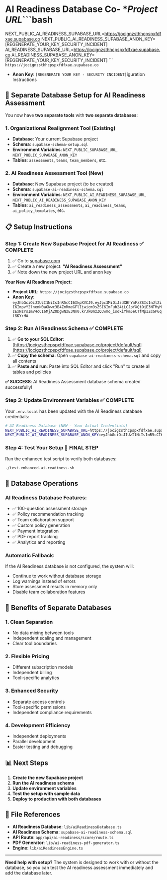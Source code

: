 # AI Readiness Database Co- **Project URL*```bash
NEXT_PUBLIC_AI_READINESS_SUPABASE_URL=https://jocignzsthhcpspxfdfxae.supabase.co
NEXT_PUBLIC_AI_READINESS_SUPABASE_ANON_KEY=[REGENERATE_YOUR_KEY_SECURITY_INCIDENT]
AI_READINESS_SUPABASE_URL=https://jocignzsthhcpspxfdfxae.supabase.co
AI_READINESS_SUPABASE_ANON_KEY=[REGENERATE_YOUR_KEY_SECURITY_INCIDENT]
``` `https://jocignzsthhcpspxfdfxae.supabase.co`
- **Anon Key**: `[REGENERATE YOUR KEY - SECURITY INCIDENT]`iguration Instructions

## 🎯 Separate Database Setup for AI Readiness Assessment

You now have **two separate tools** with **two separate databases**:

### 1. **Organizational Realignment Tool** (Existing)
- **Database**: Your current Supabase project
- **Schema**: `supabase-schema-setup.sql`
- **Environment Variables**: `NEXT_PUBLIC_SUPABASE_URL`, `NEXT_PUBLIC_SUPABASE_ANON_KEY`
- **Tables**: `assessments`, `teams`, `team_members`, etc.

### 2. **AI Readiness Assessment Tool** (New)
- **Database**: New Supabase project (to be created)
- **Schema**: `supabase-ai-readiness-schema.sql`
- **Environment Variables**: `NEXT_PUBLIC_AI_READINESS_SUPABASE_URL`, `NEXT_PUBLIC_AI_READINESS_SUPABASE_ANON_KEY`
- **Tables**: `ai_readiness_assessments`, `ai_readiness_teams`, `ai_policy_templates`, etc.

## 📋 Setup Instructions

### Step 1: Create New Supabase Project for AI Readiness ✅ COMPLETE
1. ✅ Go to [supabase.com](https://supabase.com)
2. ✅ Create a new project: **"AI Readiness Assessment"**
3. ✅ Note down the new project URL and anon key

**Your New AI Readiness Project:**
- **Project URL**: `https://jocigzsthcpspxfdfxae.supabase.co`
- **Anon Key**: `eyJhbGciOiJIUzI1NiIsInR5cCI6IkpXVCJ9.eyJpc3MiOiJzdXBhYmFzZSIsInJlZiI6ImpvY2lnenN0aGNwc3B4ZmRmeGFlIiwicm9sZSI6ImFub24iLCJpYXQiOjE3NTMyMzExNzYsImV4cCI6MjA2ODgwNzE3Nn0.krJk0mzZQ3wmo_isokiYkm5eCTfMpIZcGP6qfSKYrHA`

### Step 2: Run AI Readiness Schema ✅ COMPLETE
1. ✅ **Go to your SQL Editor**: [https://jocigzsthcpspxfdfxae.supabase.co/project/default/sql](https://jocigzsthcpspxfdfxae.supabase.co/project/default/sql)
2. ✅ **Copy the schema**: Open `supabase-ai-readiness-schema.sql` and copy all contents
3. ✅ **Paste and run**: Paste into SQL Editor and click "Run" to create all tables and policies

**✅ SUCCESS**: AI Readiness Assessment database schema created successfully!

### Step 3: Update Environment Variables ✅ COMPLETE
Your `.env.local` has been updated with the AI Readiness database credentials:

```bash
# AI Readiness Database (NEW - Your Actual Credentials)
NEXT_PUBLIC_AI_READINESS_SUPABASE_URL=https://jocigzsthcpspxfdfxae.supabase.co
NEXT_PUBLIC_AI_READINESS_SUPABASE_ANON_KEY=eyJhbGciOiJIUzI1NiIsInR5cCI6IkpXVCJ9.eyJpc3MiOiJzdXBhYmFzZSIsInJlZiI6ImpvY2lnenN0aGNwc3B4ZmRmeGFlIiwicm9sZSI6ImFub24iLCJpYXQiOjE3NTMyMzExNzYsImV4cCI6MjA2ODgwNzE3Nn0.krJk0mzZQ3wmo_isokiYkm5eCTfMpIZcGP6qfSKYrHA
```

### Step 4: Test Your Setup 🎯 FINAL STEP
Run the enhanced test script to verify both databases:

```bash
./test-enhanced-ai-readiness.sh
```

## 🔧 Database Operations

### AI Readiness Database Features:
- ✅ 100-question assessment storage
- ✅ Policy recommendation tracking
- ✅ Team collaboration support
- ✅ Custom policy generation
- ✅ Payment integration
- ✅ PDF report tracking
- ✅ Analytics and reporting

### Automatic Fallback:
If the AI Readiness database is not configured, the system will:
- Continue to work without database storage
- Log warnings instead of errors
- Store assessment results in memory only
- Disable team collaboration features

## 🚀 Benefits of Separate Databases

### 1. **Clean Separation**
- No data mixing between tools
- Independent scaling and management
- Clear tool boundaries

### 2. **Flexible Pricing**
- Different subscription models
- Independent billing
- Tool-specific analytics

### 3. **Enhanced Security**
- Separate access controls
- Tool-specific permissions
- Independent compliance requirements

### 4. **Development Efficiency**
- Independent deployments
- Parallel development
- Easier testing and debugging

## 📊 Next Steps

1. **Create the new Supabase project**
2. **Run the AI readiness schema**
3. **Update environment variables**
4. **Test the setup with sample data**
5. **Deploy to production with both databases**

## 🔗 File References

- **AI Readiness Database**: `lib/aiReadinessDatabase.ts`
- **AI Readiness Schema**: `supabase-ai-readiness-schema.sql`
- **API Route**: `app/api/ai-readiness/score/route.ts`
- **PDF Generator**: `lib/ai-readiness-pdf-generator.ts`
- **Engine**: `lib/aiReadinessEngine.ts`

---

**Need help with setup?** The system is designed to work with or without the database, so you can test the AI readiness assessment immediately and add the database later.
